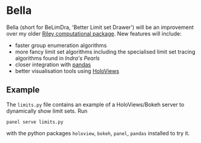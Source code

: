 Bella
=====

Bella (short for BeLimDra, 'Better Limit set Drawer') will be an improvement over my
older [Riley computational package](https://github.com/aelzenaar/riley). New features will include:

 - faster group enumeration algorithms
 - more fancy limit set algorithms including the specialised limit set tracing algorithms found in _Indra's Pearls_
 - closer integration with [pandas](https://pandas.pydata.org/)
 - better visualisation tools using [HoloViews](https://holoviews.org/)

Example
-------
The `limits.py` file contains an example of a HoloViews/Bokeh server to dynamically show limit sets. Run

    panel serve limits.py

with the python packages `holoview`, `bokeh`, `panel`, `pandas` installed to try it.
